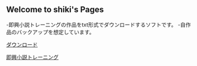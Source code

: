 ## Welcome to shiki's Pages

-即興小説トレーニングの作品をtxt形式でダウンロードするソフトです。
-自作品のバックアップを想定しています。

[ダウンロード](https://github.com/shiki968/sokkyo-dl/releases/download/v1.0/sg.exe)

[即興小説トレーニング](http://sokkyo-shosetsu.com/)
